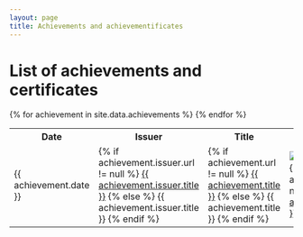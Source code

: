 ```yaml
---
layout: page
title: Achievements and achievementificates
---
```

# List of achievements and certificates
<link rel="stylesheet" href="assets/style.css">
<table>
  <tr>
    <th>Date</th>
    <th>Issuer</th>
    <th>Title</th>
    <th>Files</th>
  </tr>
{% for achievement in site.data.achievements %}
  <tr>
    <td>{{ achievement.date }}</td>
    <td>
      {% if achievement.issuer.url != null %}
        <a href="{{ achievement.issuer.url }}">{{ achievement.issuer.title }}</a>
      {% else %}
        {{ achievement.issuer.title }}
      {% endif %}
	</td>
    <td>
      {% if achievement.url != null %}
        <a href="{{ achievement.url }}">{{ achievement.title }}</a>
      {% else %}
        {{ achievement.title }}
      {% endif %}
  </td>
    <td>
      <a href="{{ achievement.filePNG }}">
	    <img 
		class="thumbnail-img"
	    src="{{ achievement.thumbnail.url }}" 
		alt="Click for the full size"
		title="Click for the full size"
		{% if achievement.thumbnail.width != null %}width="{{ achievement.thumbnail.width }}"{% endif %}
		{% if achievement.thumbnail.height != null %}height="{{ achievement.thumbnail.height }}"{% endif %}/>
	  </a>
    <br/>
    {% if achievement.fileOriginal != null %}
      <a href="{{ achievement.fileOriginal.url }}">Original ({{ achievement.fileOriginal.type }})</a>
    {% endif %}
  </td>
  </tr>
{% endfor %}
</table>